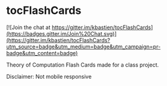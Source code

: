 tocFlashCards
=============

[![Join the chat at https://gitter.im/kbastien/tocFlashCards](https://badges.gitter.im/Join%20Chat.svg)](https://gitter.im/kbastien/tocFlashCards?utm_source=badge&utm_medium=badge&utm_campaign=pr-badge&utm_content=badge)

Theory of Computation Flash Cards made for a class project.

Disclaimer: Not mobile responsive
